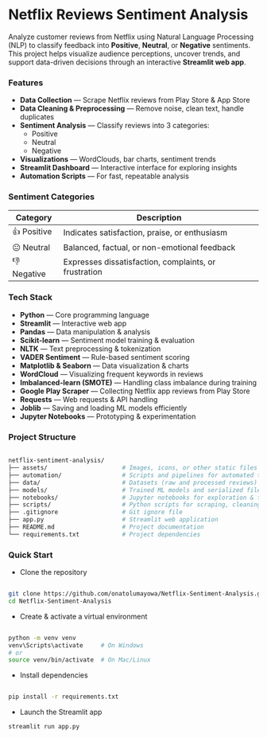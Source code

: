 # Netflix Reviews Sentiment Analysis

Analyze customer reviews from Netflix using Natural Language Processing (NLP) to classify feedback into **Positive**, **Neutral**, or **Negative** sentiments.  
This project helps visualize audience perceptions, uncover trends, and support data-driven decisions through an interactive **Streamlit web app**.


### Features
- **Data Collection** — Scrape Netflix reviews from Play Store & App Store  
- **Data Cleaning & Preprocessing** — Remove noise, clean text, handle duplicates  
- **Sentiment Analysis** — Classify reviews into 3 categories:  
  - Positive  
  - Neutral  
  - Negative  
- **Visualizations** — WordClouds, bar charts, sentiment trends  
- **Streamlit Dashboard** — Interactive interface for exploring insights  
- **Automation Scripts** — For fast, repeatable analysis


### Sentiment Categories

| Category  | Description |
|-----------|-------------|
| 👍 Positive | Indicates satisfaction, praise, or enthusiasm |
| 😐 Neutral | Balanced, factual, or non-emotional feedback |
| 👎 Negative | Expresses dissatisfaction, complaints, or frustration |


### Tech Stack

- **Python** — Core programming language  
- **Streamlit** — Interactive web app  
- **Pandas** — Data manipulation & analysis  
- **Scikit-learn** — Sentiment model training & evaluation  
- **NLTK** — Text preprocessing & tokenization
- **VADER Sentiment** — Rule-based sentiment scoring
- **Matplotlib & Seaborn** — Data visualization & charts
- **WordCloud** — Visualizing frequent keywords in reviews
- **Imbalanced-learn (SMOTE)** — Handling class imbalance during training
- **Google Play Scraper** — Collecting Netflix app reviews from Play Store
- **Requests** — Web requests & API handling
- **Joblib** — Saving and loading ML models efficiently
- **Jupyter Notebooks** — Prototyping & experimentation


### Project Structure

```bash

netflix-sentiment-analysis/
├── assets/                     # Images, icons, or other static files
├── automation/                 # Scripts and pipelines for automated tasks
├── data/                       # Datasets (raw and processed reviews)
├── models/                     # Trained ML models and serialized files
├── notebooks/                  # Jupyter notebooks for exploration & training
├── scripts/                    # Python scripts for scraping, cleaning, and modeling
├── .gitignore                  # Git ignore file
├── app.py                      # Streamlit web application
├── README.md                   # Project documentation
└── requirements.txt            # Project dependencies
```

### Quick Start

- Clone the repository

```bash

git clone https://github.com/onatolumayowa/Netflix-Sentiment-Analysis.git
cd Netflix-Sentiment-Analysis

```

- Create & activate a virtual environment

```bash

python -m venv venv
venv\Scripts\activate     # On Windows
# or
source venv/bin/activate  # On Mac/Linux
```

- Install dependencies

```bash

pip install -r requirements.txt
```

- Launch the Streamlit app

```bash
streamlit run app.py
```


